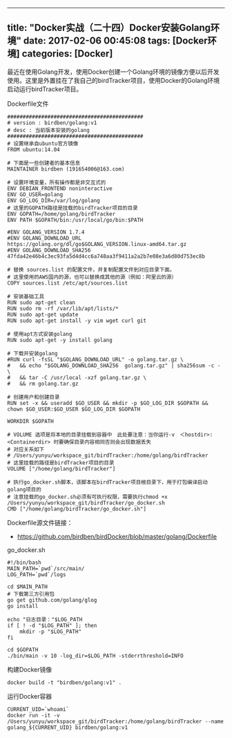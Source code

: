 
---
title: "Docker实战（二十四）Docker安装Golang环境"
date: 2017-02-06 00:45:08
tags: [Docker环境]
categories: [Docker]
---

最近在使用Golang开发，使用Docker创建一个Golang环境的镜像方便以后开发使用。这里是外置挂在了我自己的birdTracker项目，使用Docker的Golang环境启动运行birdTracker项目。

Dockerfile文件

```
############################################
# version : birdben/golang:v1
# desc : 当前版本安装的golang
############################################
# 设置继承自ubuntu官方镜像
FROM ubuntu:14.04

# 下面是一些创建者的基本信息
MAINTAINER birdben (191654006@163.com)

# 设置环境变量，所有操作都是非交互式的
ENV DEBIAN_FRONTEND noninteractive
ENV GO_USER=golang
ENV GO_LOG_DIR=/var/log/golang
# 这里的GOPATH路径是挂载的birdTracker项目的目录
ENV GOPATH=/home/golang/birdTracker
ENV PATH $GOPATH/bin:/usr/local/go/bin:$PATH

#ENV GOLANG_VERSION 1.7.4
#ENV GOLANG_DOWNLOAD_URL https://golang.org/dl/go$GOLANG_VERSION.linux-amd64.tar.gz
#ENV GOLANG_DOWNLOAD_SHA256 47fda42e46b4c3ec93fa5d4d4cc6a748aa3f9411a2a2b7e08e3a6d80d753ec8b

# 替换 sources.list 的配置文件，并复制配置文件到对应目录下面。
# 这里使用的AWS国内的源，也可以替换成其他的源（例如：阿里云的源）
COPY sources.list /etc/apt/sources.list

# 安装基础工具
RUN sudo apt-get clean
RUN sudo rm -rf /var/lib/apt/lists/*
RUN sudo apt-get update
RUN sudo apt-get install -y vim wget curl git

# 使用apt方式安装golang
RUN sudo apt-get -y install golang

# 下载并安装golang
#RUN curl -fsSL "$GOLANG_DOWNLOAD_URL" -o golang.tar.gz \
#	&& echo "$GOLANG_DOWNLOAD_SHA256  golang.tar.gz" | sha256sum -c - \
#	&& tar -C /usr/local -xzf golang.tar.gz \
#	&& rm golang.tar.gz

# 创建用户和创建目录
RUN set -x && useradd $GO_USER && mkdir -p $GO_LOG_DIR $GOPATH && chown $GO_USER:$GO_USER $GO_LOG_DIR $GOPATH

WORKDIR $GOPATH

# VOLUME 选项是将本地的目录挂载到容器中　此处要注意：当你运行-v　＜hostdir>:<Containerdir> 时要确保目录内容相同否则会出现数据丢失
# 对应关系如下
# /Users/yunyu/workspace_git/birdTracker:/home/golang/birdTracker
# 这里挂载的路径是birdTracker项目的目录
VOLUME ["/home/golang/birdTracker"]

# 执行go_docker.sh脚本，该脚本在birdTracker项目根目录下，用于打包编译启动golang项目的
# 注意挂载的go_docker.sh必须有可执行权限，需要执行chmod +x /Users/yunyu/workspace_git/birdTracker/go_docker.sh
CMD ["/home/golang/birdTracker/go_docker.sh"]
```

Dockerfile源文件链接：

- https://github.com/birdben/birdDocker/blob/master/golang/Dockerfile

go_docker.sh

```
#!/bin/bash
MAIN_PATH=`pwd`/src/main/
LOG_PATH=`pwd`/logs

cd $MAIN_PATH
# 下载第三方引用包
go get github.com/golang/glog
go install

echo "日志目录："$LOG_PATH
if [ ! -d "$LOG_PATH" ]; then
    mkdir -p "$LOG_PATH"
fi

cd $GOPATH
./bin/main -v 10 -log_dir=$LOG_PATH -stderrthreshold=INFO
```

构建Docker镜像

```
docker build -t "birdben/golang:v1" .
```

运行Docker容器

```
CURRENT_UID=`whoami`
docker run -it -v /Users/yunyu/workspace_git/birdTracker:/home/golang/birdTracker --name golang_${CURRENT_UID} birdben/golang:v1
```

